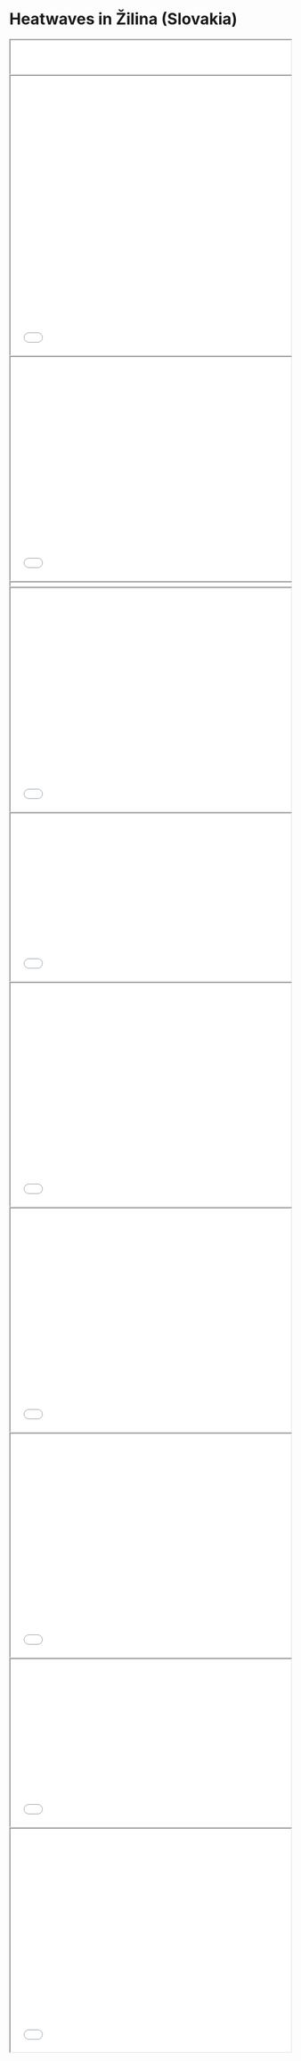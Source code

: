 # Heatwaves in Žilina (Slovakia)

<iframe src="iframes/header.html" width="100%" height="60px"></iframe>

<iframe src="iframes/zilina/intro_map.html" height="500" width="100%"></iframe>

<iframe src="iframes/zilina/about_zilina.html" width="100%" height="400px"></iframe>

<iframe src="iframes/zilina/divider.html" width="100%" height="6px"></iframe>

<iframe src="iframes/zilina/map_full_width.html" width="100%" height="400px"></iframe>

<iframe src="iframes/zilina/text_full.html" width="100%" height="300px"></iframe>

<iframe src="iframes/zilina/map_text_left.html" width="100%" height="400px"></iframe>

<iframe src="iframes/zilina/map_text_right.html" width="100%" height="400px"></iframe>

<iframe src="iframes/zilina/vulnerability.html" width="100%" height="400px"></iframe>

<iframe src="iframes/zilina/risk_level_critical.html" width="100%" height="300px"></iframe>

<iframe src="iframes/zilina/adaptation.html" width="100%" height="400px"></iframe>